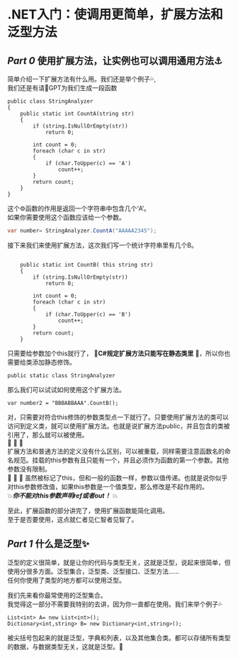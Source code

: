 
# .NET入门：使调用更简单，扩展方法和泛型方法

## ***Part *0**** 使用扩展方法，让实例也可以调用通用方法⚓

简单介绍一下扩展方法有什么用。我们还是举个例子💦,  
我们还是有请🤖GPT为我们生成一段函数

```Csharp
public class StringAnalyzer
{
    public static int CountA(string str)
    {
        if (string.IsNullOrEmpty(str))
            return 0;

        int count = 0;
        foreach (char c in str)
        {
            if (char.ToUpper(c) == 'A')
                count++;
        }
        return count;
    }
}
```

这个⚙函数的作用是返回一个字符串中包含几个‘A’。  
如果你需要使用这个函数应该给一个参数。

```csharp
var number= StringAnalyzer.CountA("AAAAA2345");
```
接下来我们来使用扩展方法，这次我们写一个统计字符串里有几个B。  

```Csharp

    public static int CountB( this string str)
    {
        if (string.IsNullOrEmpty(str))
            return 0;

        int count = 0;
        foreach (char c in str)
        {
            if (char.ToUpper(c) == 'B')
                count++;
        }
        return count;
    }

```
只需要给参数加个this就行了， 🌸**C#规定扩展方法只能写在静态类里** 🌸，所以你也需要给类添加静态修饰。

```Csharp
public static class StringAnalyzer
```

那么我们可以试试如何使用这个扩展方法。

```Csharp
var number2 = "BBBABBAAA".CountB(); 
```

对，只需要对符合this修饰的参数类型点一下就行了。只要使用扩展方法的类可以访问到定义类，就可以使用扩展方法。也就是说扩展方法public，并且包含的类被引用了，那么就可以被使用。  
   🌮 🌮 🌮  
扩展方法和普通方法的定义没有什么区别，可以被重载，同样需要注意函数名的命名规范。挂载的this参数有且只能有一个，并且必须作为函数的第一个参数。其他参数没有限制。  
   🍥 🍥 🍥
虽然被标记了this，但和一般的函数一样，参数以值传递。也就是说你似乎对this参数修改值，如果this参数是一个值类型，那么修改是不起作用的。  
 💥***你不能对this参数声明ref或者out！*** 💥  


 至此，扩展函数的部分讲完了，使用扩展函数能简化调用。  
 至于是否要使用，这点就仁者见仁智者见智了。  

 ## ***Part *1**** 什么是泛型✨  
 
泛型的定义很简单，就是让你的代码与类型无关，这就是泛型，说起来很简单，但使用分很多方面。泛型集合，泛型类、泛型接口、泛型方法……  
任何你使用了类型的地方都可以使用泛型。

我们先来看你最常使用的泛型集合。  
我觉得这一部分不需要我特别的去讲，因为你一直都在使用。我们来举个例子💦

```Csharp
List<int> A= new List<int>();
Dictionary<int,string> B= new Dictionary<int,string>();
```

被尖括号包起来的就是泛型，字典和列表，以及其他集合类。都可以存储所有类型的数据，与数据类型无关，这就是泛型。🧱


